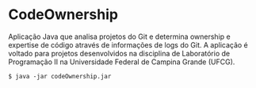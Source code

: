 <h1> CodeOwnership </h1>

Aplicação Java que analisa projetos do Git e determina ownership e expertise de código através de informações de logs do Git. A aplicação é voltado para projetos desenvolvidos na disciplina de Laboratório de Programação II na Universidade Federal de Campina Grande (UFCG).  

	$ java -jar codeOwnership.jar
